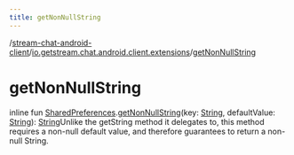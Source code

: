 ```yaml
---
title: getNonNullString
---
```

/[stream-chat-android-client](../index.md)/[io.getstream.chat.android.client.extensions](index.md)/[getNonNullString](getNonNullString.md)  
  
  
  
# getNonNullString  
inline fun [SharedPreferences](https://developer.android.com/reference/kotlin/android/content/SharedPreferences.html).[getNonNullString](getNonNullString.md)(key: [String](https://kotlinlang.org/api/latest/jvm/stdlib/kotlin/-string/index.html), defaultValue: [String](https://kotlinlang.org/api/latest/jvm/stdlib/kotlin/-string/index.html)): [String](https://kotlinlang.org/api/latest/jvm/stdlib/kotlin/-string/index.html)Unlike the getString method it delegates to, this method requires a non-null default value, and therefore guarantees to return a non-null String.
